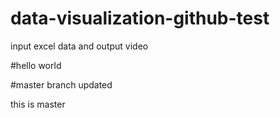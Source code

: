 # data-visualization-github-test
input excel data and output video


#hello world

#master branch updated

this is master
